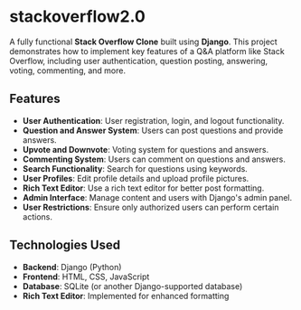 # stackoverflow2.0

A fully functional **Stack Overflow Clone** built using **Django**. This project demonstrates how to implement key features of a Q&A platform like Stack Overflow, including user authentication, question posting, answering, voting, commenting, and more.

## Features

- **User Authentication**: User registration, login, and logout functionality.
- **Question and Answer System**: Users can post questions and provide answers.
- **Upvote and Downvote**: Voting system for questions and answers.
- **Commenting System**: Users can comment on questions and answers.
- **Search Functionality**: Search for questions using keywords.
- **User Profiles**: Edit profile details and upload profile pictures.
- **Rich Text Editor**: Use a rich text editor for better post formatting.
- **Admin Interface**: Manage content and users with Django's admin panel.
- **User Restrictions**: Ensure only authorized users can perform certain actions.

## Technologies Used

- **Backend**: Django (Python)
- **Frontend**: HTML, CSS, JavaScript
- **Database**: SQLite (or another Django-supported database)
- **Rich Text Editor**: Implemented for enhanced formatting

